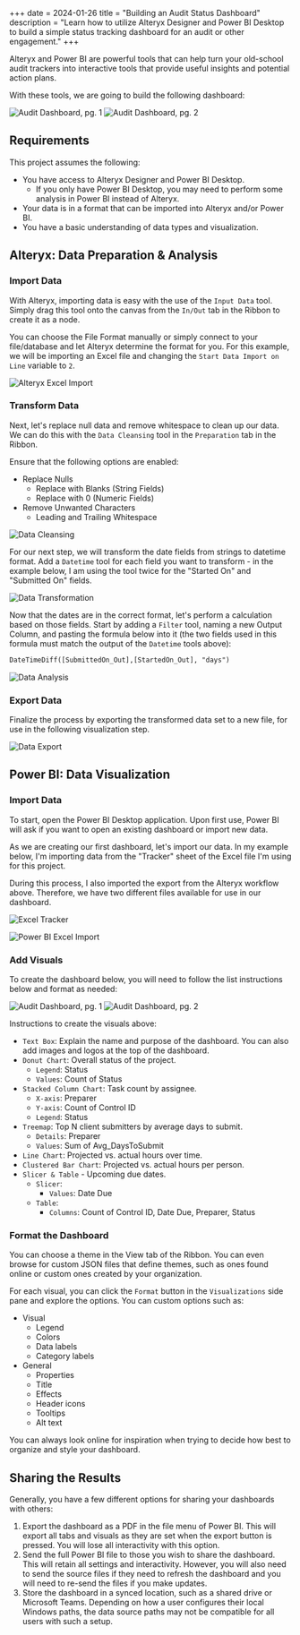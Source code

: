+++
date = 2024-01-26
title = "Building an Audit Status Dashboard"
description = "Learn how to utilize Alteryx Designer and Power BI Desktop to build a simple status tracking dashboard for an audit or other engagement."
+++

Alteryx and Power BI are powerful tools that can help turn your old-school audit trackers into interactive tools that provide useful insights and potential action plans.

With these tools, we are going to build the following dashboard:

![Audit Dashboard, pg. 1](https://img.cleberg.net/blog/20240126-audit-dashboard/dashboard_01.png)
![Audit Dashboard, pg. 2](https://img.cleberg.net/blog/20240126-audit-dashboard/dashboard_02.png)

## Requirements

This project assumes the following:

- You have access to Alteryx Designer and Power BI Desktop.
  - If you only have Power BI Desktop, you may need to perform some analysis in Power BI instead of Alteryx.
- Your data is in a format that can be imported into Alteryx and/or Power BI.
- You have a basic understanding of data types and visualization.

## Alteryx: Data Preparation & Analysis

### Import Data

With Alteryx, importing data is easy with the use of the `Input Data` tool. Simply drag this tool onto the canvas from the `In/Out` tab in the Ribbon to create it as a node.

You can choose the File Format manually or simply connect to your file/database and let Alteryx determine the format for you. For this example, we will be importing an Excel file and changing the `Start Data Import on Line` variable to `2`.

![Alteryx Excel Import](https://img.cleberg.net/blog/20240126-audit-dashboard/alteryx_import.png)

### Transform Data

Next, let's replace null data and remove whitespace to clean up our data. We can do this with the `Data Cleansing` tool in the `Preparation` tab in the Ribbon.

Ensure that the following options are enabled:

- Replace Nulls
    - Replace with Blanks (String Fields)
    - Replace with 0 (Numeric Fields)
- Remove Unwanted Characters
    - Leading and Trailing Whitespace

![Data Cleansing](https://img.cleberg.net/blog/20240126-audit-dashboard/alteryx_cleansing.png)

For our next step, we will transform the date fields from strings to datetime format. Add a `Datetime` tool for each field you want to transform - in the example below, I am using the tool twice for the "Started On" and "Submitted On" fields.

![Data Transformation](https://img.cleberg.net/blog/20240126-audit-dashboard/alteryx_transformation.png)

Now that the dates are in the correct format, let's perform a calculation based on those fields. Start by adding a `Filter` tool, naming a new Output Column, and pasting the formula below into it (the two fields used in this formula must match the output of the `Datetime` tools above):

```txt
DateTimeDiff([SubmittedOn_Out],[StartedOn_Out], "days")
```

![Data Analysis](https://img.cleberg.net/blog/20240126-audit-dashboard/alteryx_analysis.png)

### Export Data

Finalize the process by exporting the transformed data set to a new file, for use in the following visualization step.

![Data Export](https://img.cleberg.net/blog/20240126-audit-dashboard/alteryx_export.png)

## Power BI: Data Visualization

### Import Data

To start, open the Power BI Desktop application. Upon first use, Power BI will ask if you want to open an existing dashboard or import new data.

As we are creating our first dashboard, let's import our data. In my example below, I'm importing data from the "Tracker" sheet of the Excel file I'm using for this project.

During this process, I also imported the export from the Alteryx workflow above. Therefore, we have two different files available for use in our dashboard.

![Excel Tracker](https://img.cleberg.net/blog/20240126-audit-dashboard/excel_tracker.png)

![Power BI Excel Import](https://img.cleberg.net/blog/20240126-audit-dashboard/powerbi_import.png)

### Add Visuals

To create the dashboard below, you will need to follow the list instructions below and format as needed:

![Audit Dashboard, pg. 1](https://img.cleberg.net/blog/20240126-audit-dashboard/dashboard_01.png)
![Audit Dashboard, pg. 2](https://img.cleberg.net/blog/20240126-audit-dashboard/dashboard_02.png)

Instructions to create the visuals above:

- `Text Box`: Explain the name and purpose of the dashboard. You can also add images and logos at the top of the dashboard.
- `Donut Chart`: Overall status of the project.
    - `Legend`: Status
    - `Values`: Count of Status
- `Stacked Column Chart`: Task count by assignee.
    - `X-axis`: Preparer
    - `Y-axis`: Count of Control ID
    - `Legend`: Status 
- `Treemap`: Top N client submitters by average days to submit.
    - `Details`: Preparer
    - `Values`: Sum of Avg_DaysToSubmit
- `Line Chart`: Projected vs. actual hours over time.
- `Clustered Bar Chart`: Projected vs. actual hours per person.
- `Slicer & Table` - Upcoming due dates.
    - `Slicer`:
        - `Values`: Date Due
    - `Table`:
        - `Columns`: Count of Control ID, Date Due, Preparer, Status

### Format the Dashboard

You can choose a theme in the View tab of the Ribbon. You can even browse for custom JSON files that define themes, such as ones found online or custom ones created by your organization.

For each visual, you can click the `Format` button in the `Visualizations` side pane and explore the options. You can custom options such as:

- Visual
    - Legend
    - Colors
    - Data labels
    - Category labels
- General
    - Properties
    - Title
    - Effects
    - Header icons
    - Tooltips
    - Alt text

You can always look online for inspiration when trying to decide how best to organize and style your dashboard.

## Sharing the Results

Generally, you have a few different options for sharing your dashboards with others:

1. Export the dashboard as a PDF in the file menu of Power BI. This will export all tabs and visuals as they are set when the export button is pressed. You will lose all interactivity with this option.
2. Send the full Power BI file to those you wish to share the dashboard. This will retain all settings and interactivity. However, you will also need to send the source files if they need to refresh the dashboard and you will need to re-send the files if you make updates.
3. Store the dashboard in a synced location, such as a shared drive or Microsoft Teams. Depending on how a user configures their local Windows paths, the data source paths may not be compatible for all users with such a setup.
